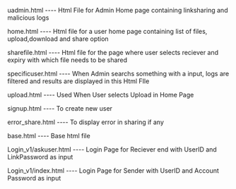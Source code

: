 uadmin.html ---- Html File for Admin Home page containing linksharing and malicious logs

home.html ---- Html file for a user home page containing list of files, upload,download and share option

sharefile.html ---- Html file for the page where user selects reciever and expiry with which file needs to be shared

specificuser.html ---- When Admin searchs something with a input, logs are filtered and results are displayed in this Html FIle

upload.html ---- Used When User selects Upload in Home Page

signup.html ---- To create new user

error_share.html ---- To display error in sharing if any

base.html ---- Base html file

Login_v1/askuser.html ---- Login Page for Reciever end with UserID and LinkPassword as input

Login_v1/index.html ---- Login Page for Sender with UserID and Account Password as input

